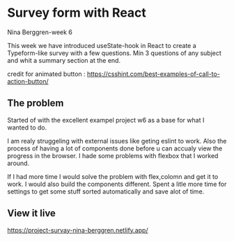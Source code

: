 # Survey form with React

Nina Berggren-week 6

This week we have introduced useState-hook in React to create a Typeform-like survey with a few questions. Min 3 questions of any subject and whit a summary section at the end.

credit for animated button : https://csshint.com/best-examples-of-call-to-action-button/

## The problem

Started of with the excellent exampel project w6 as a base for what I wanted to do.  

I am realy struggeling with external issues like geting eslint to work. Also the process of having a lot of components done before u can accualy view the progress in the browser. I hade some problems with flexbox that I worked around.

If I had more time I would solve the problem with flex,colomn and get it to work. I would also build the components different.
Spent a litle more time for settings to get some stuff sorted automatically and save alot of time.
## View it live

https://project-survay-nina-berggren.netlify.app/

